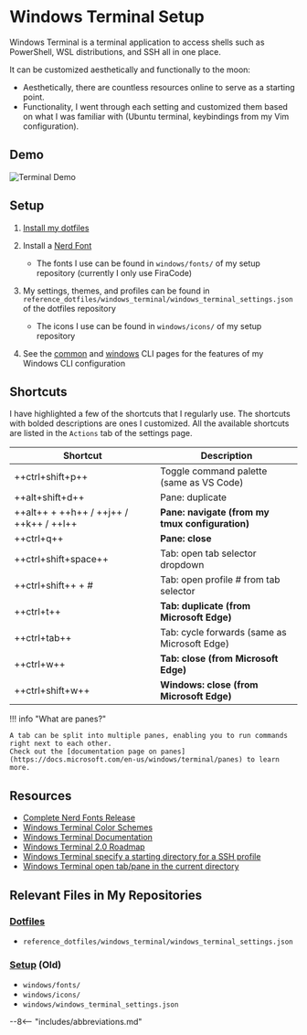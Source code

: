 # Windows Terminal Setup

Windows Terminal is a terminal application to access shells such as PowerShell, WSL distributions, and SSH all in one place.

It can be customized aesthetically and functionally to the moon:

- Aesthetically, there are countless resources online to serve as a starting point.
- Functionality, I went through each setting and customized them based on what I was familiar with (Ubuntu terminal, keybindings from my Vim configuration).

## Demo

![Terminal Demo](../../assets/terminal_demo.gif)

## Setup

1. [Install my dotfiles](https://github.com/patrick-5546/dotfiles#powershell-7-on-windows)

2. Install a [Nerd Font](https://www.nerdfonts.com/font-downloads)
    - The fonts I use can be found in `windows/fonts/` of my setup repository (currently I only use FiraCode)

3. My settings, themes, and profiles can be found in `reference_dotfiles/windows_terminal/windows_terminal_settings.json`
   of the dotfiles repository
    - The icons I use can be found in `windows/icons/` of my setup repository

4. See the [common](../cli/common-cli.md) and [windows](../cli/windows-cli.md) CLI pages for the features of my Windows CLI configuration

## Shortcuts

I have highlighted a few of the shortcuts that I regularly use. The shortcuts with bolded descriptions are ones I customized.
All the available shortcuts are listed in the `Actions` tab of the settings page.

| Shortcut     | Description                          |
| ----------- | ------------------------------------ |
| ++ctrl+shift+p++ | Toggle command palette (same as VS Code) |
| ++alt+shift+d++ | Pane: duplicate |
| ++alt++ + ++h++ / ++j++ / ++k++ / ++l++ | **Pane: navigate (from my tmux configuration)** |
| ++ctrl+q++ | **Pane: close** |
| ++ctrl+shift+space++ | Tab: open tab selector dropdown |
| ++ctrl+shift++ + *#* | Tab: open profile *#* from tab selector |
| ++ctrl+t++ | **Tab: duplicate (from Microsoft Edge)** |
| ++ctrl+tab++ | Tab: cycle forwards (same as Microsoft Edge) |
| ++ctrl+w++ | **Tab: close (from Microsoft Edge)** |
| ++ctrl+shift+w++ | **Windows: close (from Microsoft Edge)** |

!!! info "What are panes?"

    A tab can be split into multiple panes, enabling you to run commands right next to each other.
    Check out the [documentation page on panes](https://docs.microsoft.com/en-us/windows/terminal/panes) to learn more.

## Resources

- [Complete Nerd Fonts Release](https://github.com/ryanoasis/nerd-fonts/releases/tag/v2.1.0)
- [Windows Terminal Color Schemes](https://www.thomasmaurer.ch/2020/06/my-windows-terminal-color-schemes/)
- [Windows Terminal Documentation](https://docs.microsoft.com/en-us/windows/terminal/)
- [Windows Terminal 2.0 Roadmap](https://github.com/microsoft/terminal/blob/main/doc/terminal-v2-roadmap.md)
- [Windows Terminal specify a starting directory for a SSH profile](https://docs.microsoft.com/en-us/windows/terminal/tutorials/ssh#specify-starting-directory)
- [Windows Terminal open tab/pane in the current directory](https://docs.microsoft.com/en-us/windows/terminal/tutorials/new-tab-same-directory)

## Relevant Files in My Repositories

### [Dotfiles](https://github.com/patrick-5546/dotfiles)

- `reference_dotfiles/windows_terminal/windows_terminal_settings.json`

### [Setup](https://github.com/patrick-5546/setup) (Old)

- `windows/fonts/`
- `windows/icons/`
- `windows/windows_terminal_settings.json`

--8<-- "includes/abbreviations.md"
